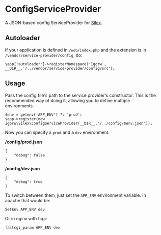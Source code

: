 # ConfigServiceProvider

A JSON-based config ServiceProvider for [Silex](http://silex.sensiolabs.org).

## Autoloader

If your application is defined in `/web/index.php` and the extension is in
`/vendor/service-provider/config`, do:

    $app['autoloader']->registerNamespace('Igorw', __DIR__.'/../vendor/service-provider/config/src');

## Usage

Pass the config file's path to the service provider's constructor. This is the
recommended way of doing it, allowing you to define multiple environments.

    $env = getenv('APP_ENV') ?: 'prod';
    $app->register(new Igorw\Silex\ConfigServiceProvider(__DIR__."/../config/$env.json"));

Now you can specify a `prod` and a `dev` environment.

**/config/prod.json**

    {
        "debug": false
    }

**/config/dev.json**

    {
        "debug": true
    }

To switch between them, just set the `APP_ENV` environment variable. In apache
that would be:

    SetEnv APP_ENV dev

Or in nginx with fcgi:

    fastcgi_param APP_ENV dev
